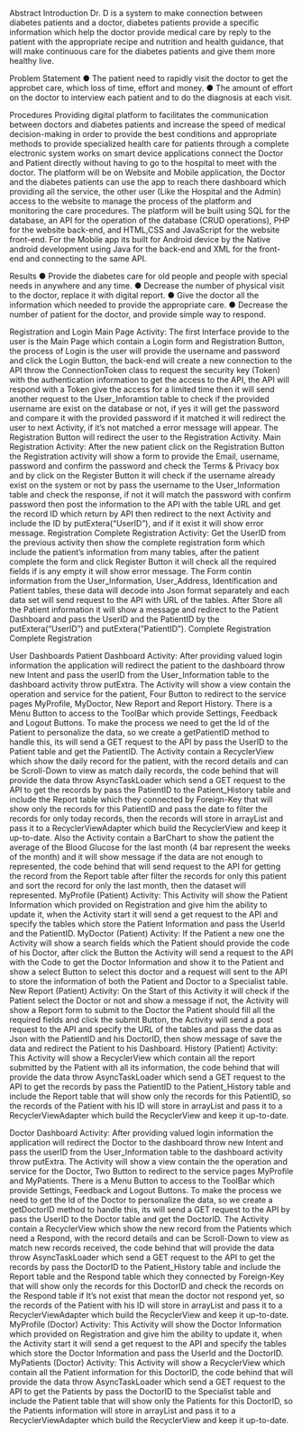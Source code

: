 Abstract 
Introduction Dr. D is a system to make connection between diabetes patients and a doctor, diabetes patients provide a specific information which help the doctor provide medical care by reply to the patient with the appropriate recipe and nutrition and health guidance, that will make continuous care for the diabetes patients and give them more healthy live. 

Problem Statement 
● The patient need to rapidly visit the doctor to get the approbet care, which loss of time, effort and money. 
● The amount of effort on the doctor to interview each patient and to do the diagnosis at each visit. 

Procedures 
Providing digital platform to facilitates the communication between doctors and diabetes patients and increase the speed of medical decision-making in order to provide the best conditions and appropriate methods to provide specialized health care for patients through a complete electronic system works on smart device applications connect the Doctor and Patient directly without having to go to the hospital to meet with the doctor. The platform will be on Website and Mobile application, the Doctor and the diabetes patients can use the app to reach there dashboard which providing all the service, the other user (Like the Hospital and the Admin) access to the website to manage the process of the platform and monitoring the care procedures. The platform will be built using SQL for the database, an API for the operation of the database (CRUD operations), PHP for the website back-end, and HTML,CSS and JavaScript for the website front-end. For the Mobile app its built for Android device by the Native android development using Java for the back-end and XML for the front-end and connecting to the same API. 

Results 
● Provide the diabetes care for old people and people with special needs in anywhere and any time. 
● Decrease the number of physical visit to the doctor, replace it with digital report. 
● Give the doctor all the information which needed to provide the appropriate care. 
● Decrease the number of patient for the doctor, and provide simple way to respond.

Registration and Login 
Main Page Activity: 
The first Interface provide to the user is the Main Page which contain a Login form and Registration Button, the process of Login is the user will provide the username and password and click the Login Button, the back-end will create a new connection to the API throw the ConnectionToken class to request the security key (Token) with the authentication information to get the access to the API, the API will respond with a Token give the access for a limited time then it will send another request to the User_Inforamtion table to check if the provided username are exist on the database or not, if yes it will get the password and compare it with the provided password if it matched it will redirect the user to next Activity, if it’s not matched a error message will appear. The Registration Button will redirect the user to the Registration Activity. 
Main Registration Activity: 
After the new patient click on the Registration Button the Registration activity will show a form to provide the Email, username, password and confirm the password and check the Terms & Privacy box and by click on the Register Button it will check if the username already exist on the system or not by pass the username to the User_Information table and check the response, if not it will match the password with confirm password then post the information to the API with the table URL and get the record ID which return by API then redirect to the next Activity and include the ID by putExtera(“UserID”), and if it exist it will show error message. Registration  Complete Registration Activity: 
Get the UserID from the previous activity then show the complete registration form which include the patient’s information from many tables, after the patient complete the form and click Register Button it will check all the required fields if is any empty it will show error message. The Form contin information from the User_Information, User_Address, Identification and Patient tables, these data will decode into Json format separately and each data set will send request to the API with URL of the tables. After Store all the Patient information it will show a message and redirect to the Patient Dashboard and pass the UserID and the PatientID by the putExtera(“UserID”) and putExtera(“PatientID”). Complete Registration Complete Registration 

User Dashboards 
Patient Dashboard Activity: 
After providing valued login information the application will redirect the patient to the dashboard throw new Intent and pass the userID from the User_Information table to the dashboard activity throw putExtra. The Activity will show a view contain the operation and service for the patient, Four Button to redirect to the service pages MyProfile, MyDoctor, New Report and Report History. There is a Menu Button to access to the ToolBar which provide Settings, Feedback and Logout Buttons. To make the process we need to get the Id of the Patient to personalize the data, so we create a getPatientID method to handle this, its will send a GET request to the API by pass the UserID to the Patient table and get the PatientID. The Activity contain a RecyclerView which show the daily record for the patient, with the record details and can be Scroll-Down to view as match daily records, the code behind that will provide the data throw AsyncTaskLoader which send a GET request to the API to get the records by pass the PatientID to the Patient_History table and include the Report table which they connected by Foreign-Key that will show only the records for this PatientID and pass the date to filter the records for only today records, then the records will store in arrayList and pass it to a RecyclerViewAdapter which build the RecyclerView and keep it up-to-date. Also the Activity contain a BarChart to show the patient the average of the Blood Glucose for the last month (4 bar represent the weeks of the month) and it will show message if the data are not enough to represented, the code behind that will send request to the API for getting the record from the Report table after filter the records for only this patient and sort the record for only the last month, then the dataset will represented.
MyProfile (Patient) Activity: 
This Activity will show the Patient Information which provided on Registration and give him the ability to update it, when the Activity start it will send a get request to the API and specify the tables which store the Patient Information and pass the UserId and the PatientID. 
MyDoctor (Patient) Activity: 
If the Patient a new one the Activity will show a search fields which the Patient should provide the code of his Doctor, after click the Button the Activity will send a request to the API with the Code to get the Doctor Information and show it to the Patient and show a select Button to select this doctor and a request will sent to the API to store the information of both the Patient and Doctor to a Specialist table. 
New Report (Patient) Activity: 
On the Start of this Activity it will check if the Patient select the Doctor or not and show a message if not, the Activity will show a Report form to submit to the Doctor the Patient should fill all the required fields and click the submit Button, the Activity will send a post request to the API and specify the URL of the tables and pass the data as Json with the PatientID and his DoctorID, then show message of save the data and redirect the Patient to his Dashboard. 
History (Patient) Activity: 
This Activity will show a RecyclerView which contain all the report submitted by the Patient with all its information, the code behind that will provide the data throw AsyncTaskLoader which send a GET request to the API to get the records by pass the PatientID to the Patient_History table and include the Report table that will show only the records for this PatientID, so the records of the Patient with his ID will store in arrayList and pass it to a RecyclerViewAdapter which build the RecyclerView and keep it up-to-date. 

Doctor Dashboard Activity: 
After providing valued login information the application will redirect the Doctor to the dashboard throw new Intent and pass the userID from the User_Information table to the dashboard activity throw putExtra. The Activity will show a view contain the the operation and service for the Doctor, Two Button to redirect to the service pages MyProfile and MyPatients. There is a Menu Button to access to the ToolBar which provide Settings, Feedback and Logout Buttons. To make the process we need to get the Id of the Doctor to personalize the data, so we create a getDoctorID method to handle this, its will send a GET request to the API by pass the UserID to the Doctor table and get the DoctorID. The Activity contain a RecyclerView which show the new record from the Patients which need a Respond, with the record details and can be Scroll-Down to view as match new records received, the code behind that will provide the data throw AsyncTaskLoader which send a GET request to the API to get the records by pass the DoctorID to the Patient_History table and include the Report table and the Respond table which they connected by Foreign-Key that will show only the records for this DoctorID and check the records on the Respond table if It’s not exist that mean the doctor not respond yet, so the records of the Patient with his ID will store in arrayList and pass it to a RecyclerViewAdapter which build the RecyclerView and keep it up-to-date. 
MyProfile (Doctor) Activity: 
This Activity will show the Doctor Information which provided on Registration and give him the ability to update it, when the Activity start it will send a get request to the API and specify the tables which store the Doctor Information and pass the UserId and the DoctorID. 
MyPatients (Doctor) Activity: 
This Activity will show a RecyclerView which contain all the Patient information for this DoctorID, the code behind that will provide the data throw AsyncTaskLoader which send a GET request to the API to get the Patients by pass the DoctorID to the Specialist table and include the Patient table that will show only the Patients for this DoctorID, so the Patients information will store in arrayList and pass it to a RecyclerViewAdapter which build the RecyclerView and keep it up-to-date.
